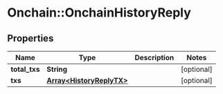 # Onchain::OnchainHistoryReply

## Properties
Name | Type | Description | Notes
------------ | ------------- | ------------- | -------------
**total_txs** | **String** |  | [optional] 
**txs** | [**Array&lt;HistoryReplyTX&gt;**](HistoryReplyTX.md) |  | [optional] 


